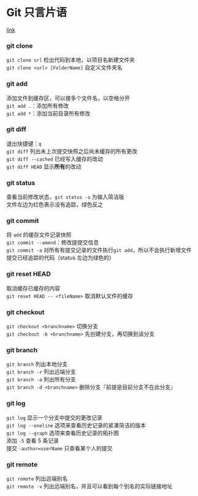 # Git 只言片语

[link](http://gitref.org/zh/basic)

### git clone

`git clone url` 检出代码到本地，以项目名新建文件夹  
`git clone <url> [FolderName]` 自定义文件夹名

### git add

添加文件到缓存区，可以接多个文件名，以空格分开  
`git add .`：添加所有修改  
`git add *`：添加当前目录所有修改

### git diff

退出快捷键：`q`  
`git diff` 列出未上次提交快照之后尚未缓存的所有更改  
`git diff --cached` 已经写入缓存的改动  
`git diff HEAD` 显示**所有**的改动

### git status

查看当前修改状态，`git status -s` 为输入简洁版  
文件左边为红色表示没有追踪，绿色反之

### git commit

将 `add` 的缓存文件记录快照  
`git commit --amend`：修改提提交信息  
`git commit -a` 对所有有提交记录的文件执行`git add`，所以不会执行新增文件  
提交已经追踪的代码（status 左边为绿色的）

### git reset HEAD

取消缓存已缓存的内容  
`git reset HEAD -- <fileName>` 取消默认文件的缓存

### git checkout

`git checkout <branchname>` 切换分支  
`git checkout -b <branchname>` 先创建分支，再切换到该分支

### git branch

`git branch` 列出本地分支  
`git branch -r` 列出远端分支  
`git branch -a` 列出所有分支  
`git branch -d <branchname>` 删除分支『前提是目前分支不在此分支』

### git log

`git log` 显示一个分支中提交的更改记录  
`git log --oneline` 选项来查看历史记录的紧凑简洁的版本  
`git log --graph` 选项来查看历史记录的拓扑图  
添加 `-5` 查看 5 条记录  
提交 `-author=userName` 只查看某个人的提交

### git remote

`git remote` 列出远端别名  
`git remote -v` 列出远端别名，并且可以看到每个别名的实际链接地址
